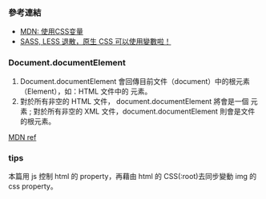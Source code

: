 ### 參考連結
* [MDN: 使用CSS变量](https://developer.mozilla.org/zh-CN/docs/Web/CSS/Using_CSS_variables)
* [SASS, LESS 退散，原生 CSS 可以使用變數啦！](http://muki.tw/tech/native-css-variables/)

### Document.documentElement

1. Document.documentElement 會回傳目前文件（document）中的根元素（Element），如：HTML 文件中的 <html> 元素。
2. 對於所有非空的 HTML 文件， document.documentElement 將會是一個 <html>  元素 ; 對於所有非空的 XML 文件，document.documentElement 則會是文件的根元素。

[MDN ref](https://developer.mozilla.org/zh-TW/docs/Web/API/Document/documentElement)

### tips
本篇用 js 控制 html 的 property，再藉由 html 的 CSS(:root)去同步變動 img 的 css property。